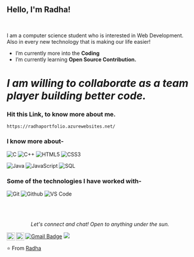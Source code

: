 ### <h2>Hello, I'm Radha!
  </br>


I am a computer science  student who is interested in Web Development. Also in every new technology that is making our life easier!

-  I’m currently more into the **Coding**
-  I’m currently learning **Open Source Contribution.**


# *I am willing to collaborate as a team player building better code.*

### Hit this Link, to know more about me.
```
https://radhaportfolio.azurewebsites.net/
```

### I know more about- </br>
![C](https://img.shields.io/badge/-C-000000?style=for-the-badge&logo=C)
![C++](https://img.shields.io/badge/-C++-000000?style=for-the-badge&logo=C%2B%2B&logoColor=00599C)
![HTML5](https://img.shields.io/badge/-HTML5-000000?style=for-the-badge&logo=HTML5)
![CSS3](https://img.shields.io/badge/-CSS3-000000?style=for-the-badge&logo=CSS3)

![Java](https://img.shields.io/badge/-Java-000000?style=for-the-badge&logo=Java&logoColor=007396)
![JavaScript](https://img.shields.io/badge/-JavaScript-000000?style=for-the-badge&logo=javascript)
![SQL](https://img.shields.io/badge/-SQL-000000?style=for-the-badge&logo=MySQL)

### Some of the technologies I have worked with-</br>
![Git](http://img.shields.io/badge/-Git-000000?style=for-the-badge&logo=Git)
![Github](http://img.shields.io/badge/-Github-000000?style=for-the-badge&logo=Github&logoColor=green)
![VS Code](http://img.shields.io/badge/-VS%20Code-000000?style=for-the-badge&logo=Visual-studio-code&logoColor=blue)
</br></br></br></br>


<p align="center">
  <i>Let's connect and chat! Open to anything under the sun.</i>
</p>

<p align="center">
  <a href="https://www.linkedin.com/in/radha-manickam/">
    <img align="left" alt="Radha's Linkdein" width="22px" src="https://cdn.jsdelivr.net/npm/simple-icons@v3/icons/linkedin.svg" />
  </a>
<a href="https://github.com/RadhaArul">
  <img align="left" alt="Radha's Github" width="22px" src="https://cdn.jsdelivr.net/npm/simple-icons@v3/icons/github.svg" />
</a>
  
 [![Gmail Badge](https://img.shields.io/badge/-Gmail-c14438?style=flat-square&logo=Gmail&logoColor=white&link=mailto:radhaarul@gmail.com)](mailto:radhaarul@gmail.com)
  <a href="https://radhaportfolio.azurewebsites.net/" alt="My site"><img src="https://raw.githubusercontent.com/jayehernandez/jayehernandez/3f5402efef9a0ae89211a6e04609558e862ca616/readme/external-link-line.svg">
  </a>
  
</p>

⭐️ From [Radha](https://github.com/RadhaArul)
